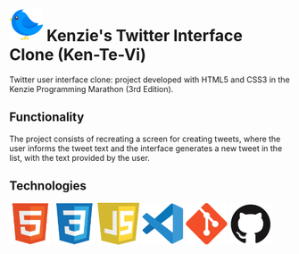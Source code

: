 # <img src="./assets/img/bird 1.svg"> Kenzie's Twitter Interface Clone (Ken-Te-Vi)
Twitter user interface clone: project developed with HTML5 and CSS3 in the Kenzie Programming Marathon (3rd Edition).

## Functionality

The project consists of recreating a screen for creating tweets, where the user informs the tweet text and the interface generates a new tweet in the list, with the text provided by the user.

## Technologies

<code><img height="75" width="75" src="./public/html5-logo.svg"></code>
<code><img height="75" width="75" src="./public/css3-logo.svg"></code>
<code><img height="75" width="75" src="./public/js-logo.svg"></code>
<code><img height="75" width="75" src="./public/vscode-logo.svg"></code>
<code><img height="75" width="75" src="./public/git-logo.svg"></code>
<code><img height="75" width="75" src="./public/github-logo.svg"></code>
